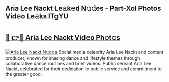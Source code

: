 ## Aria Lee Nackt Le𝚊k𝚎d N𝚞𝚍es - Part-Xol Photos Vid𝚎o Le𝚊ks ITgYU

# <h2><a href="http://fbb117u.evod.top/?m=Aria+Lee+Nackt">🔗 👉🔴 Aria Lee Nackt Vid𝚎o Ph𝚘t𝚘s</a></h2>

[![Aria Lee Nackt N𝚞d𝚎s](https://i.imgur.com/8V9OHl7.gif)](http://fbb117u.evod.top/?m=Aria+Lee+Nackt)
Social media celebrity Aria Lee Nackt and content producer, known for sharing dance and lifestyle themes through collaborative dance routines and brief videos. Public servant Aria Lee Nackt, celebrated for their dedication to public service and commitment to the greater good. 
